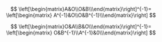 $$
\left[\begin{matrix}A&O\\O&B\\\end{matrix}\right]^{-1}=
\left[\begin{matrix}
A^{-1}&O\\O&B^{-1}\\\end{matrix}\right]
$$

$$
\left[\begin{matrix}O&A\\B&O\\\end{matrix}\right]^{-1}=
\left[\begin{matrix}
O&B^{-1}\\A^{-1}&0\\\end{matrix}\right]
$$
